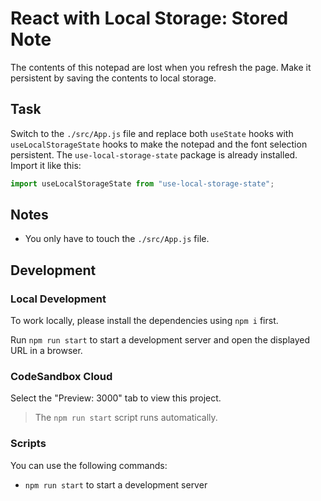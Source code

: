 # React with Local Storage: Stored Note

The contents of this notepad are lost when you refresh the page. Make it persistent by saving the contents to local storage.

## Task

Switch to the `./src/App.js` file and replace both `useState` hooks with `useLocalStorageState` hooks to make the notepad and the font selection persistent. The `use-local-storage-state` package is already installed. Import it like this:

```js
import useLocalStorageState from "use-local-storage-state";
```

## Notes

- You only have to touch the `./src/App.js` file.

## Development

### Local Development

To work locally, please install the dependencies using `npm i` first.

Run `npm run start` to start a development server and open the displayed URL in a browser.

### CodeSandbox Cloud

Select the "Preview: 3000" tab to view this project.

> The `npm run start` script runs automatically.

### Scripts

You can use the following commands:

- `npm run start` to start a development server
